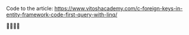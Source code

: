 Code to the article:
https://www.vitoshacademy.com/c-foreign-keys-in-entity-framework-code-first-query-with-linq/

:cactus::cat::dog::girl:

